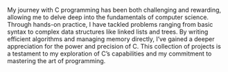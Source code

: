 My journey with C programming has been both challenging and rewarding, allowing me to delve deep into the fundamentals of computer science. Through hands-on practice, I have tackled problems ranging from basic syntax to complex data structures like linked lists and trees. By writing efficient algorithms and managing memory directly, I’ve gained a deeper appreciation for the power and precision of C. This collection of projects is a testament to my exploration of C’s capabilities and my commitment to mastering the art of programming.
